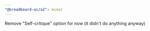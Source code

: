 ```yaml
---
"@breadboard-ai/a2": minor
---
```


Remove "Self-critique" option for now (it didn't do anything anyway)
